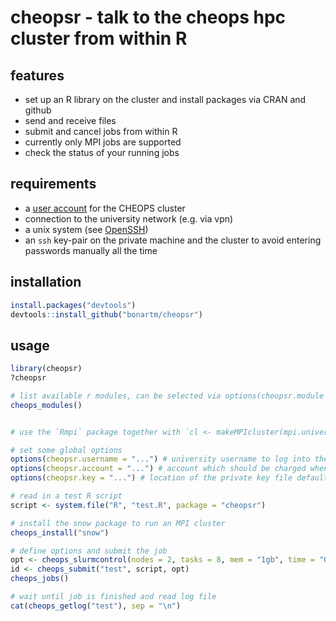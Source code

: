 # cheopsr - talk to the cheops hpc cluster from within R

## features
- set up an R library on the cluster and install packages via CRAN and github
- send and receive files
- submit and cancel jobs from within R
- currently only MPI jobs are supported
- check the status of your running jobs

## requirements
- a [user account](https://rrzk.uni-koeln.de/hpc.html?&L=1) for the CHEOPS cluster
- connection to the university network (e.g. via vpn)
- a unix system (see [OpenSSH](https://www.openssh.com/users.html))
- an `ssh` key-pair on the private machine and the cluster to avoid entering passwords manually all the time


## installation
```R
install.packages("devtools")
devtools::install_github("bonartm/cheopsr")
````

## usage
```R
library(cheopsr)
?cheopsr

# list available r modules, can be selected via options(cheopsr.module = "..")
cheops_modules()


# use the `Rmpi` package together with `cl <- makeMPIcluster(mpi.universe.size()-1)`

# set some global options
options(cheopsr.username = "...") # university username to log into the cluster
options(cheopsr.account = "...") # account which should be charged when submitting jobs defaults to "UniKoeln"
options(cheopsr.key = "...") # location of the private key file defaults to "~/.ssh/id_rsa"

# read in a test R script
script <- system.file("R", "test.R", package = "cheopsr")

# install the snow package to run an MPI cluster
cheops_install("snow")

# define options and submit the job
opt <- cheops_slurmcontrol(nodes = 2, tasks = 8, mem = "1gb", time = "00:00:20", partition = "devel")
id <- cheops_submit("test", script, opt)
cheops_jobs()

# wait until job is finished and read log file
cat(cheops_getlog("test"), sep = "\n")
````
